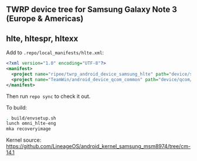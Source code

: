 ## TWRP device tree for Samsung Galaxy Note 3 (Europe & Americas)
## hlte, hltespr, hltexx

Add to `.repo/local_manifests/hlte.xml`:

```xml
<?xml version="1.0" encoding="UTF-8"?>
<manifest>
  <project name="ripee/twrp_android_device_samsung_hlte" path="device/samsung/hlte" remote="github" revision="android-7.1" />
  <project name="TeamWin/android_device_qcom_common" path="device/qcom/common" remote="github" revision="android-7.1" />
</manifest>
```

Then run `repo sync` to check it out.

To build:

```sh
. build/envsetup.sh
lunch omni_hlte-eng
mka recoveryimage
```

Kernel source: https://github.com/LineageOS/android_kernel_samsung_msm8974/tree/cm-14.1
